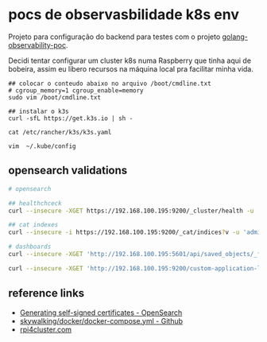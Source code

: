 # pocs de observasbilidade k8s env #

Projeto para configuração do backend para testes com o projeto
[golang-observability-poc](github.com/Eldius/golang-observability-poc.git).

Decidi tentar configurar um cluster k8s numa Raspberry que tinha aqui de bobeira,
assim eu libero recursos na máquina local pra facilitar minha vida.


```shell
## colocar o conteudo abaixo no arquivo /boot/cmdline.txt
# cgroup_memory=1 cgroup_enable=memory
sudo vim /boot/cmdline.txt

## instalar o k3s
curl -sfL https://get.k3s.io | sh -

```

```shell
cat /etc/rancher/k3s/k3s.yaml

vim  ~/.kube/config
```

## opensearch validations ##

```bash
# opensearch

## healthchceck
curl --insecure -XGET https://192.168.100.195:9200/_cluster/health -u 'admin:admin' | jq .

## cat indexes
curl --insecure -i https://192.168.100.195:9200/_cat/indices?v -u 'admin:admin'

# dashboards
curl --insecure -XGET 'http://192.168.100.195:5601/api/saved_objects/_find?type=index-pattern&search_fields=title&search=*application*' -u 'admin:admin'

curl --insecure -XGET 'http://192.168.100.195:9200/custom-application-logs-00001' -u 'admin:admin'

```

## reference links ##

- [Generating self-signed certificates - OpenSearch](https://opensearch.org/docs/latest/security/configuration/generate-certificates/)
- [skywalking/docker/docker-compose.yml - Github](https://github.com/apache/skywalking/blob/master/docker/docker-compose.yml)
- [rpi4cluster.com](https://rpi4cluster.com/k3s/k3s-kube-setting/)
